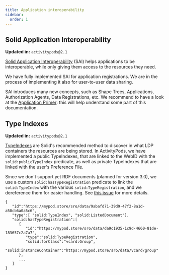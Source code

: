 ```yaml
---
title: Application interoperability
sidebar:
  order: 1
---
```


## Solid Application Interoperability

**Updated in:** `activitypods@2.1`

[Solid Application Interoperability](https://solid.github.io/data-interoperability-panel/specification) (SAI) helps applications to be interoperable, while only giving them access to the resources they need.

We have fully implemented SAI for application registrations. We are in the process of implementing it also for user-to-user data sharing.

SAI introduces many new concepts, such as Shape Trees, Applications, Authorization Agents, Data Registrations, etc. We recommend to have a look at the [Application Primer](https://solid.github.io/data-interoperability-panel/primer/application.html): this will help understand some part of this documentation.

## Type Indexes

**Updated in:** `activitypods@2.1`

[TypeIndexes](https://github.com/solid/type-indexes) are Solid's recommended method to discover in what LDP containers the resources are being stored. In ActivityPods, we have implemented a public TypeIndexes, that are linked to the WebID with the `solid:publicTypeIndex` predicate, as well as private TypeIndexes that are linked with the user's Preference File.

Since we don't support yet RDF documents (planned for version 3.0), we use a custom `solid:hasTypeRegistration` predicate to link the `solid:TypeIndex` with the various `solid:TypeRegistration`, and we dereference them for easier handling. See [this issue](https://github.com/solid/type-indexes/issues/29) for more details.

```
{
   "id":"https://mypod.store/sro/data/9abafd71-39d9-47f2-8a1d-a50cb6a0a5c6",
   "type":[ "solid:TypeIndex", "solid:ListedDocument"],
   "solid:hasTypeRegistration":[
      {
         "id":"https://mypod.store/sro/data/da9c1935-1c9d-4660-81de-183657c2a7a7",
         "type":"solid:TypeRegistration",
         "solid:forClass":"vcard:Group",
         "solid:instanceContainer":"https://mypod.store/sro/data/vcard/group"
      },
      ...
   ]
}
```
